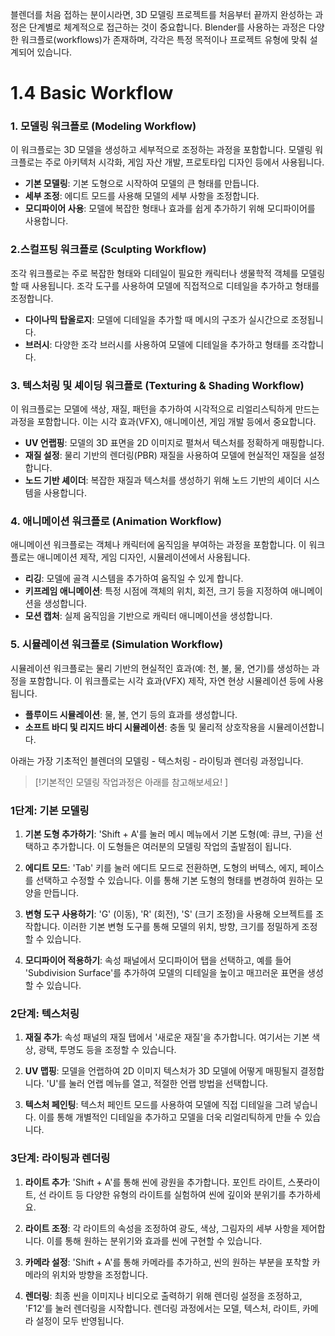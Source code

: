 
블렌더를 처음 접하는 분이시라면, 3D 모델링 프로젝트를 처음부터 끝까지 완성하는 과정은 단계별로 체계적으로 접근하는 것이 중요합니다. Blender를 사용하는 과정은 다양한 워크플로(workflows)가 존재하며, 각각은 특정 목적이나 프로젝트 유형에 맞춰 설계되어 있습니다. 

# 1.4 Basic Workflow
### 1. 모델링 워크플로 (Modeling Workflow)

이 워크플로는 3D 모델을 생성하고 세부적으로 조정하는 과정을 포함합니다. 모델링 워크플로는 주로 아키텍처 시각화, 게임 자산 개발, 프로토타입 디자인 등에서 사용됩니다.

- **기본 모델링**: 기본 도형으로 시작하여 모델의 큰 형태를 만듭니다.
- **세부 조정**: 에디트 모드를 사용해 모델의 세부 사항을 조정합니다.
- **모디파이어 사용**: 모델에 복잡한 형태나 효과를 쉽게 추가하기 위해 모디파이어를 사용합니다.

### 2.스컬프팅 워크플로 (Sculpting Workflow)

조각 워크플로는 주로 복잡한 형태와 디테일이 필요한 캐릭터나 생물학적 객체를 모델링할 때 사용됩니다. 조각 도구를 사용하여 모델에 직접적으로 디테일을 추가하고 형태를 조정합니다.

- **다이나믹 탑올로지**: 모델에 디테일을 추가할 때 메시의 구조가 실시간으로 조정됩니다.
- **브러시**: 다양한 조각 브러시를 사용하여 모델에 디테일을 추가하고 형태를 조각합니다.

### 3. 텍스처링 및 셰이딩 워크플로 (Texturing & Shading Workflow)

이 워크플로는 모델에 색상, 재질, 패턴을 추가하여 시각적으로 리얼리스틱하게 만드는 과정을 포함합니다. 이는 시각 효과(VFX), 애니메이션, 게임 개발 등에서 중요합니다.

- **UV 언랩핑**: 모델의 3D 표면을 2D 이미지로 펼쳐서 텍스처를 정확하게 매핑합니다.
- **재질 설정**: 물리 기반의 렌더링(PBR) 재질을 사용하여 모델에 현실적인 재질을 설정합니다.
- **노드 기반 셰이더**: 복잡한 재질과 텍스처를 생성하기 위해 노드 기반의 셰이더 시스템을 사용합니다.

### 4. 애니메이션 워크플로 (Animation Workflow)

애니메이션 워크플로는 객체나 캐릭터에 움직임을 부여하는 과정을 포함합니다. 이 워크플로는 애니메이션 제작, 게임 디자인, 시뮬레이션에서 사용됩니다.

- **리깅**: 모델에 골격 시스템을 추가하여 움직일 수 있게 합니다.
- **키프레임 애니메이션**: 특정 시점에 객체의 위치, 회전, 크기 등을 지정하여 애니메이션을 생성합니다.
- **모션 캡처**: 실제 움직임을 기반으로 캐릭터 애니메이션을 생성합니다.

### 5. 시뮬레이션 워크플로 (Simulation Workflow)

시뮬레이션 워크플로는 물리 기반의 현실적인 효과(예: 천, 불, 물, 연기)를 생성하는 과정을 포함합니다. 이 워크플로는 시각 효과(VFX) 제작, 자연 현상 시뮬레이션 등에 사용됩니다.

- **플루이드 시뮬레이션**: 물, 불, 연기 등의 효과를 생성합니다.
- **소프트 바디 및 리지드 바디 시뮬레이션**: 충돌 및 물리적 상호작용을 시뮬레이션합니다.

아래는 가장 기초적인 블렌더의 모델링 - 텍스처링 - 라이팅과 렌더링 과정입니다. 


>[!기본적인 모델링 작업과정은 아래를 참고해보세요! ] 

### 1단계: 기본 모델링

1. **기본 도형 추가하기**: 'Shift + A'를 눌러 메시 메뉴에서 기본 도형(예: 큐브, 구)을 선택하고 추가합니다. 이 도형들은 여러분의 모델링 작업의 출발점이 됩니다.
    
2. **에디트 모드**: 'Tab' 키를 눌러 에디트 모드로 전환하면, 도형의 버텍스, 에지, 페이스를 선택하고 수정할 수 있습니다. 이를 통해 기본 도형의 형태를 변경하여 원하는 모양을 만듭니다.
    
3. **변형 도구 사용하기**: 'G' (이동), 'R' (회전), 'S' (크기 조정)을 사용해 오브젝트를 조작합니다. 이러한 기본 변형 도구를 통해 모델의 위치, 방향, 크기를 정밀하게 조정할 수 있습니다.
    
4. **모디파이어 적용하기**: 속성 패널에서 모디파이어 탭을 선택하고, 예를 들어 'Subdivision Surface'를 추가하여 모델의 디테일을 높이고 매끄러운 표면을 생성할 수 있습니다.

### 2단계: 텍스처링

1. **재질 추가**: 속성 패널의 재질 탭에서 '새로운 재질'을 추가합니다. 여기서는 기본 색상, 광택, 투명도 등을 조정할 수 있습니다.
    
2. **UV 맵핑**: 모델을 언랩하여 2D 이미지 텍스처가 3D 모델에 어떻게 매핑될지 결정합니다. 'U'를 눌러 언랩 메뉴를 열고, 적절한 언랩 방법을 선택합니다.
    
3. **텍스처 페인팅**: 텍스처 페인트 모드를 사용하여 모델에 직접 디테일을 그려 넣습니다. 이를 통해 개별적인 디테일을 추가하고 모델을 더욱 리얼리틱하게 만들 수 있습니다.

### 3단계: 라이팅과 렌더링

1. **라이트 추가**: 'Shift + A'를 통해 씬에 광원을 추가합니다. 포인트 라이트, 스폿라이트, 선 라이트 등 다양한 유형의 라이트를 실험하여 씬에 깊이와 분위기를 추가하세요.
    
2. **라이트 조정**: 각 라이트의 속성을 조정하여 광도, 색상, 그림자의 세부 사항을 제어합니다. 이를 통해 원하는 분위기와 효과를 씬에 구현할 수 있습니다.
    
3. **카메라 설정**: 'Shift + A'를 통해 카메라를 추가하고, 씬의 원하는 부분을 포착할 카메라의 위치와 방향을 조정합니다.
    
4. **렌더링**: 최종 씬을 이미지나 비디오로 출력하기 위해 렌더링 설정을 조정하고, 'F12'를 눌러 렌더링을 시작합니다. 렌더링 과정에서는 모델, 텍스처, 라이트, 카메라 설정이 모두 반영됩니다.
